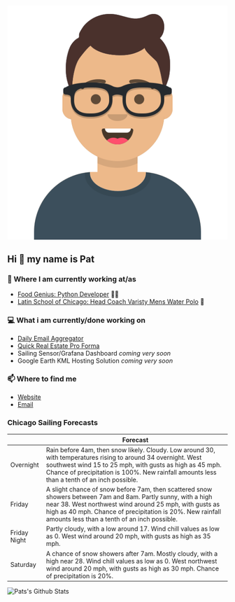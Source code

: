 [![Social banner for p-j-falconer](https://raw.githubusercontent.com/P-J-FALCONER/P-J-FALCONER/master/assets/avataaars.svg)](https://patfalconer.com/)
## Hi :wave: my name is Pat

### 💼 Where I am currently working at/as
- [Food Genius: Python Developer](https://getfoodgenius.com/) 🍔🐍
- [Latin School of Chicago: Head Coach Varisty Mens Water Polo](https://www.latinschool.org/) 🤽


### 💻 What i am currently/done working on
 - [Daily Email Aggregator](https://github.com/P-J-FALCONER/dott_daily_mail)
 - [Quick Real Estate Pro Forma](https://github.com/P-J-FALCONER/henry)
 - Sailing Sensor/Grafana Dashboard *coming very soon*
 - Google Earth KML Hosting Solution *coming very soon*

### 📫 Where to find me
 - [Website](https://patfalconer.com/)
 - [Email](mailto:patrick.j.falconer@gmail.com)


### Chicago Sailing Forecasts
|   | Forecast  |
|---|---|
| Overnight | Rain before 4am, then snow likely. Cloudy. Low around 30, with temperatures rising to around 34 overnight. West southwest wind 15 to 25 mph, with gusts as high as 45 mph. Chance of precipitation is 100%. New rainfall amounts less than a tenth of an inch possible. |
| Friday | A slight chance of snow before 7am, then scattered snow showers between 7am and 8am. Partly sunny, with a high near 38. West northwest wind around 25 mph, with gusts as high as 40 mph. Chance of precipitation is 20%. New rainfall amounts less than a tenth of an inch possible. |
| Friday Night | Partly cloudy, with a low around 17. Wind chill values as low as 0. West wind around 20 mph, with gusts as high as 35 mph. |
| Saturday | A chance of snow showers after 7am. Mostly cloudy, with a high near 28. Wind chill values as low as 0. West northwest wind around 20 mph, with gusts as high as 30 mph. Chance of precipitation is 20%. |

![Pats's Github Stats](https://github-readme-stats.vercel.app/api?username=p-j-falconer&show_icons=true&theme=radical)
